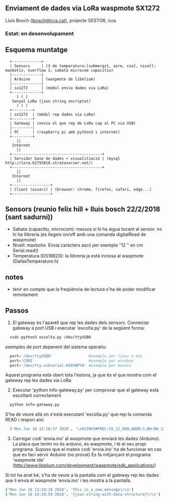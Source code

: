 ## Enviament de dades via LoRa waspmote SX1272
Lluís Bosch (lbosch@icra.cat), projecte GESTOR, icra.
### Estat: en desenvolupament

## Esquema muntatge
```
  +-------------+
  | Sensors     | (3 de temperatura:[submergit, aire, cso], nivell: maxbotix, overflow 1: sabata microcom capacitiu)
  |-------------|
  | Arduino     | (waspmote de libelium)
  |-------------|
  | sx1272      | (mòdul envia dades via LoRa)
  +-------------+
     ) ) )
   Senyal LoRa (json string encriptat)
     ) ) )
  +---------+
  | sx1272  | (mòdul rep dades via LoRa)
  +---------+
  | Gateway | (envia el que rep de LoRa cap al PC via USB)
  |---------|
  | PC      | (raspberry pi amb python3 i internet)
  +---------+
     ||
   Internet
     ||
  +----------------------------------------+
  | Servidor base de dades + visualització | (mysql http://lora.h2793818.stratoserver.net/)
  +----------------------------------------+
     ||
   Internet
     ||
  +-----------------+
  | Client (usuari) | (browser: chrome, firefox, safari, edge...)
  +-----------------+
```

## Sensors (reunio felix hill + lluis bosch 22/2/2018 (sant sadurni))
  - Sabata (capacitiu, microcom):
    mesura si hi ha aigua tocant al sensor.
    no hi ha llibreria (es llegeix on/off amb una comanda digitalRead de waspmote)
  - Nivell: maxbotix.
    Envia caràcters ascii per exemple "12 " en cm
    Serial.read()
  - Temperatura (DS18B20):
    la llibreria ja està inclosa al waspmote (DallasTemperature.h)

## notes
  - tenir en compte que la freqüència de lectura s'ha de poder modificar remotament

## Passos
1. El gateway és l'aparell que rep les dades dels sensors. Connectar gateway a port USB i executar 'escolta.py' de la següent forma:
  ```bash
    sudo python3 escolta.py /dev/ttyUSB0
  ```
  exemples de port depenent del sistema operatiu:
  ```python
    port='/dev/ttyUSB0'                #exemple per linux o mac
    port='COM1'                        #exemple per windows
    port='/dev/tty.usbserial-AI03NPY0' #exemple per macosx
  ```
  Aquest programa està obert tota l'estona, ja que és el que mostra com el gateway rep les dades via LoRa.

2. Executar 'python info-gateway.py' per comprovar que el gateway està escoltant correctament
  ```bash
    python info-gateway.py
  ```
S'ha de veure allà on s'està executant 'escolta.py' que rep la comanda READ i respon així:
```bash
  ('Mon Jun 18 13:16:37 2018', '\x01INFO#FREC:CH_12_868;ADDR:1;BW:BW_125;CR:CR_5;SF:SF_12;SNR:0;RSSI:-110;RSSI_PACKET:119;VER:0.13\r\n27C0\x04')
```

3. Carregar codi 'envia.ino' al waspmote que enviarà les dades (Arduino).
La placa que tenim no és arduino, és waspmote, i té el seu propi programa.
Suposo que el mateix codi 'envia.ino' ha de funcionar en cas que es faci servir Arduino (no provat)
Es fa mitjançant el programa 'waspmote ide' (http://www.libelium.com/development/waspmote/sdk_applications/)

Si tot ha anat bé, s'ha de veure a la pantalla com el gateway rep les dades que li envia el waspmote 'envia.ino' i les mostra a la pantalla.

```bash
('Mon Jun 18 13:18:18 2018', 'This_is_a_new_message\r\n')
('Mon Jun 18 14:19:59 2018', '{json-string-with-data-structure}\r\n')
```
